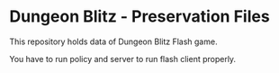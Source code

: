 # Dungeon Blitz - Preservation Files

This repository holds data of Dungeon Blitz Flash game.

You have to run policy and server to run flash client properly.

